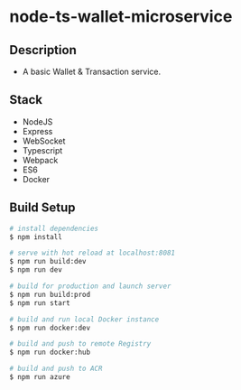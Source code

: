 # node-ts-wallet-microservice

## Description

- A basic Wallet & Transaction service.

## Stack

- NodeJS
- Express
- WebSocket
- Typescript
- Webpack
- ES6
- Docker

## Build Setup

```bash
# install dependencies
$ npm install

# serve with hot reload at localhost:8081
$ npm run build:dev
$ npm run dev

# build for production and launch server
$ npm run build:prod
$ npm run start

# build and run local Docker instance
$ npm run docker:dev

# build and push to remote Registry
$ npm run docker:hub

# build and push to ACR
$ npm run azure
```
